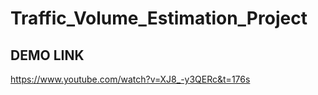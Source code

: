 # Traffic_Volume_Estimation_Project

## DEMO LINK
https://www.youtube.com/watch?v=XJ8_-y3QERc&t=176s
